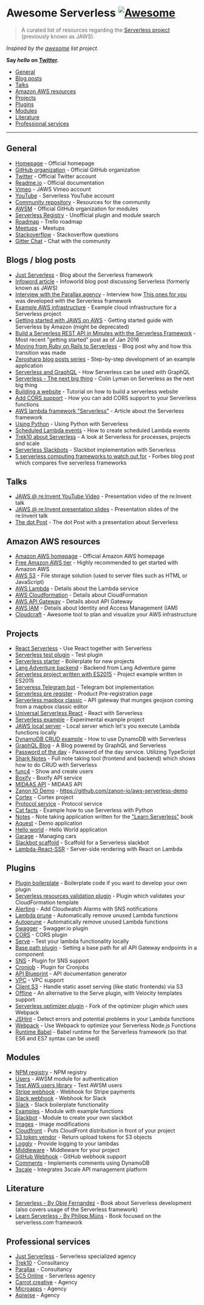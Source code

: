 # Awesome Serverless [![Awesome](https://cdn.rawgit.com/sindresorhus/awesome/d7305f38d29fed78fa85652e3a63e154dd8e8829/media/badge.svg)](https://github.com/sindresorhus/awesome)

> A curated list of resources regarding the [Serverless project](https://github.com/serverless) (previously known as JAWS).

*Inspired by the [awesome](https://github.com/sindresorhus/awesome) list project.*

**Say *hello* on [Twitter](https://twitter.com/pmmuens).**

- [General](#general)
- [Blog posts](#blogs-blog-posts)
- [Talks](#talks)
- [Amazon AWS resources](#amazon-aws-resources)
- [Projects](#projects)
- [Plugins](#plugins)
- [Modules](#modules)
- [Literature](#literature)
- [Professional services](#professional-services)

---

## General

- [Homepage](http://serverless.com) - Official homepage
- [GitHub organization](http://github.com/serverless) - Official GitHub organization
- [Twitter](https://twitter.com/goserverless) - Official Twitter account
- [Readme.io](https://serverless.readme.io) - Official documentation
- [Vimeo](https://vimeo.com/user2421131) - JAWS Vimeo account
- [YouTube](https://www.youtube.com/channel/UCFYG383lawh9Hrs_DEKTtdg) - Serverless YouTube account
- [Community repository](https://github.com/serverless/serverless-community) - Resources for the community
- [AWSM](https://github.com/awsm-org/awsm) - Official GitHub organization for modules
- [Serverless Registry](https://justserverless.github.io/serverless-registry) - Unofficial plugin and module search
- [Roadmap](https://trello.com/b/EX6SxBJJ/serverless) - Trello roadmap
- [Meetups](http://www.meetup.com/serverless/) - Meetups
- [Stackoverflow](http://stackoverflow.com/questions/tagged/serverless) - Stackoverflow questions
- [Gitter Chat](https://gitter.im/serverless/serverless) - Chat with the community

## Blogs / blog posts

- [Just Serverless](http://justserverless.com/blog) - Blog about the Serverless framework
- [Infoword article](http://www.infoworld.com/article/2990795/cloud-computing/jaws-takes-a-bite-out-of-aws-lambda-app-deployment.html) - Infoworld blog post discussing Serverless (formerly known as JAWS)
- [Interview with the Parallax agency](https://serverlesscode.com/post/david-guetta-online-recording-with-lambda) - Interview how [This ones for you](http://thisonesforyou.com) was developed with the Serverless framework
- [Example AWS infrastructure](https://serverlesscode.com/images/guetta_article/image04.png) - Example cloud infrastructure for a Serverless project
- [Getting started with JAWS on AWS](https://aws.amazon.com/de/blogs/compute/getting-started-with-jaws-on-amazon-web-services/) - Getting started guide with Serverless by Amazon (might be deprecated)
- [Build a Serverless REST API in Minutes with the Serverless Framework](https://blog.codeship.com/a-serverless-rest-api-in-minutes/) - Most recent "getting started" post as of Jan 2016
- [Moving from Ruby on Rails to Serverless](http://microapps.com/blog/learnt-building-monolithic-rails-app/) - Blog post why and how this transition was made
- [Zerosharp blog posts series](http://blog.zerosharp.com/serverless-framework-part-1-up-and-running/) - Step-by-step development of an example application
- [Serverless and GraphQL](http://kevinold.com/2016/02/01/serverless-graphql.html) - How Serverless can be used with GraphQL
- [Serverless - The next big thing](https://www.linkedin.com/pulse/serverless-next-big-thing-colin-lyman) - Colin Lyman on Serverless as the next big thing
- [Building a website](http://zanon.io/posts/building-serverless-websites-on-aws-tutorial) - Tutorial on how to build a serverless website
- [Add CORS support](http://davidcai.github.io/blog/posts/serverless-and-cors/) - How you can add CORS support to your Serverless functions
- [AWS lambda framework "Serverless"](http://thenewstack.io/serverless-offers-framework-aws-lambda/) - Article about the Serverless framework
- [Using Python](https://serverlesscode.com/post/python-on-serverless-intro/) - Using Python with Serverless
- [Scheduled Lambda events](http://jamiecressey.com/2016/02/27/everyone-to-the-cloud/) - How to create scheduled Lambda events
- [Trek10 about Serverless](https://www.trek10.com/blog/serverless-framework-for-processes-projects-and-scale/) - A look at Serverless for processes, projects and scale
- [Serverless Slackbots](http://eng.localytics.com/serverless-slackbots-powered-by-aws/) - Slackbot implementation with Serverless
- [5 serverless computing frameworks to watch out for](http://www.forbes.com/sites/janakirammsv/2016/03/22/five-serverless-computing-frameworks-to-watch-out-for/#7a810ffc59d7) - Forbes blog post which compares five serverless frameworks

## Talks

- [JAWS @ re:Invent YouTube Video](https://www.youtube.com/watch?v=D_U6luQ6I90) - Presentation video of the re:Invent talk 
- [JAWS @ re:Invent presentation slides](http://de.slideshare.net/AmazonWebServices/dvo209-jaws-a-scalable-serverless-framework) - Presentation slides of the re:Invent talk
- [The dot Post](http://www.thedotpost.com/2015/12/nicolas-grenie-serverless-microservices-in-javascript) - The dot Post with a presentation about Serverless

## Amazon AWS resources

- [Amazon AWS homepage](http://aws.amazon.com) - Official Amazon AWS homepage
- [Free Amazon AWS tier](http://aws.amazon.com/free) - Highly recommended to get started with Amazon AWS
- [AWS S3](https://aws.amazon.com/s3) - File storage solution (used to server files such as HTML or JavaScript)
- [AWS Lambda](https://aws.amazon.com/lambda/details) - Details about the Lambda service
- [AWS Cloudformation](https://aws.amazon.com/cloudformation/) - Details about CloudFormation
- [AWS API Gateway](https://aws.amazon.com/api-gateway/) - Details about API Gateway
- [AWS IAM](https://aws.amazon.com/iam/) - Details about Identity and Access Management (IAM)
- [Cloudcraft](https://cloudcraft.co/) - Awesome tool to plan and visualize your AWS infrastructure

## Projects

- [React Serverless](https://github.com/hiromoon/react-serverless) - Use React together with Serverless
- [Serverless test plugin](https://github.com/arabold/serverless-test-plugin) - Test plugin
- [Serverless starter](https://github.com/serverless/serverless-starter) - Boilerplate for new projects
- [Lang Adventure backend](https://github.com/jonatasschagas/langadventurebackend) - Backend from Lang Adventure game
- [Serverless project written with ES2015](https://github.com/mpppk/serverless-project-written-in-es2015) - Project example written in ES2015
- [Serveress Telegram bot](https://github.com/minibikini/serverless-telegram-bot) - Telegram bot implementation
- [Serverless pre register](https://github.com/agentmilindu/Serverless-Pre-Register) - Product Pre-registration page
- [Serverless mapbox classic](https://github.com/LukeSwart/serverless-mapbox-classic) - API gateway that munges geojson coming from a mapbox classic editor
- [Universal Serverless React](https://github.com/jstrutz/universal-serverless-react) - React with Serverless
- [Serverless example](https://github.com/iblue/serverless-example) - Experimental example project
- [JAWS local server](https://github.com/martinlindenberg/JawsLocalServer) - Local server which let's you execute Lambda functions locally
- [DynamoDB CRUD example](https://github.com/jagthedrummer/serverlessDynamoCrudExample) - How to use DynamoDB with Serverless
- [GraphQL Blog](https://github.com/serverless/serverless-graphql-blog) - A Blog powered by GraphQL and Serverless
- [Password of the day](https://github.com/ZeroSharp/ServerlessPotd) - Password of the day service. Utilizing TypeScript
- [Shark Notes](https://github.com/JustServerless/shark-notes) - Full note taking tool (frontend and backend) which shows how to do CRUD with Serverless
- [func4](https://github.com/ac360/func4) - Show and create users
- [Boxify](https://github.com/jankei/boxify) - Boxify API service
- [MIDAAS API](https://github.com/presidential-innovation-fellows/midaas-api) - MIDAAS API
- [Zanon IO Demo](https://github.com/zanon-io/aws-serverless-demo) - https://github.com/zanon-io/aws-serverless-demo
- [Cortex](https://github.com/namastereid/cortex) - Cortex project
- [Protocol service](https://github.com/Backfeed/protocol-service) - Protocol service
- [Cat facts](https://github.com/ryansb/serverless-cat-facts) - Example how to use Serverless with Python
- [Notes](https://github.com/JustServerless/notes) - Note taking application written for the ["Learn Serverless"](http://learnserverless.club) book
- [Aquest](https://github.com/dherault/Aquest) - Demo application
- [Hello world](https://github.com/bart-blommaerts/serverless_helloworld) - Hello World application
- [Garage](https://github.com/bart-blommaerts/serverless_garage) - Managing cars
- [Slackbot scaffold](https://github.com/localytics/serverless-slackbot-scaffold) - Scaffold for a Serverless slackbot
- [Lambda-React-SSR](https://github.com/dherault/Lambda-React-SSR/) - Server-side rendering with React on Lambda

## Plugins

- [Plugin boilerplate](https://github.com/serverless/serverless-plugin-boilerplate) - Boilerplate code if you want to develop your own plugin
- [Serverless resources validation plugin](https://github.com/tmilewski/serverless-resources-validation-plugin) - Plugin which validates your CloudFormation template
- [Alerting](https://github.com/martinlindenberg/serverless-plugin-alerting) - Add Cloudwatch Alarms with SNS notifications
- [Lambda prune](https://github.com/Nopik/serverless-lambda-prune-plugin) - Automatically remove unused Lambda functions
- [Autoprune](https://github.com/kennu/serverless-plugin-autoprune) - Automatically remove unused Lambda functions
- [Swagger](https://github.com/marklawlor/serverless-swagger) - Swagger.io plugin
- [CORS](https://github.com/joostfarla/serverless-cors-plugin) - CORS plugin
- [Serve](https://github.com/Nopik/serverless-serve) - Test your lambda functionality locally
- [Base path plugin](https://github.com/daffinity/serverless-base-path-plugin) - Setting a base path for all API Gateway endpoints in a component
- [SNS](https://github.com/martinlindenberg/serverless-plugin-sns) - Plugin for SNS support
- [Cronjob](https://github.com/martinlindenberg/serverless-plugin-cronjob) - Plugin for Cronjobs
- [API Blueprint](https://github.com/hiroara/serverless-api-blueprint) - API documentation generator
- [VPC](https://github.com/martinlindenberg/serverless-plugin-vpc) - VPC support
- [Client S3](https://github.com/serverless/serverless-client-s3) - Handle static asset serving (like static frontends) via S3
- [Offline](https://github.com/dherault/serverless-offline) - An alternative to the Serve plugin, with Velocity templates support
- [Serverless optimizer plugin](https://github.com/asprouse/serverless-optimizer-plugin) - Fork of the optimizer plugin which uses Webpack
- [JSHint](https://github.com/joostfarla/serverless-jshint-plugin) - Detect errors and potential problems in your Lambda functions
- [Webpack](https://github.com/asprouse/serverless-webpack-plugin) - Use Webpack to optimize your Serverless Node.js Functions
- [Runtime Babel](https://github.com/serverless/serverless-runtime-babel) - Babel runtime for the Serverless framework (so that ES6 and ES7 syntax can be used)

## Modules

- [NPM registry](https://github.com/Inbot/awsm-npm-registry) - NPM registry
- [Users](https://github.com/dekz/awsm-users) - AWSM module for authentication
- [Test AWS users library](https://github.com/oren/test-awsm-users) - Test AWSM users
- [Stripe webhook](https://github.com/eahefnawy/serverless-stripe-webhook) - Webhook for Stripe payments
- [Slack webhook](https://github.com/eahefnawy/serverless-slack-webhook) - Webhook for Slack
- [Slack](https://github.com/serverless/serverless-slack) - Slack boilerplate functionality
- [Examples](https://github.com/remicastaing/serverless-examples) - Module with example functions
- [Slackbot](https://github.com/serverless/serverless-slackbot) - Module to create your own slackbot
- [Images](https://github.com/awsm-org/awsm-images) - Image modifications
- [Cloudfront](https://github.com/boushley/awsm-cloudfront) - Puts CloudFront distribution in front of your project
- [S3 token vendor](https://github.com/binoculars/awsm-s3tokenvendor) - Return upload tokens for S3 objects
- [Loggly](https://github.com/jwulf/awsm-loggly) - Provide logging to your lambdas
- [Middleware](https://github.com/jwulf/awsm-middleware) - Middleware for your project
- [GitHub Webhook](https://github.com/bisque33/awsm-github-webhook) - GitHub webhook support
- [Comments](https://github.com/donleyp/awsm-comments) - Implements comments using DynamoDB
- [3scale](https://github.com/jerzyn/awsm-3scale) - Integrates 3scale API management platform

## Literature

- [Serverless - By Obie Fernandez](https://leanpub.com/serverless) - Book about Serverless development (also covers usage of the Serverless framework)
- [Learn Serverless - By Philipp Müns](http://learnserverless.club) - Book focused on the serverless.com framework

## Professional services
- [Just Serverless](http://www.justserverless.com) - Serverless specialized agency
- [Trek10](http://trek10.com) - Consultancy
- [Parallax](https://parall.ax/) - Consultancy
- [SC5 Online](https://sc5.io) - Serverless agency
- [Carrot creative](https://carrot.is) - Agency
- [Microapps](http://microapps.com) - Agency
- [Apiwise](http://www.apiwise.nl) - Agency
